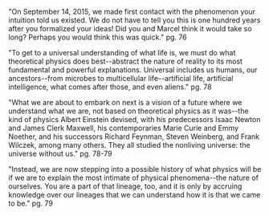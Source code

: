 "On September 14, 2015, we made first contact with the phenomenon your intuition told us existed. We do not have to tell you this is one hundred years after you formalized your ideas! Did you and Marcel think it would take so long? Perhaps you would think this was quick." pg. 76

"To get to a universal understanding of what life is, we must do what theoretical physics does best--abstract the nature of reality to its most fundamental and powerful explanations. Universal includes us humans, our ancestors--from microbes to multicellular life--artificial life, artificial intelligence, what comes after those, and even aliens." pg. 78

"What we are about to embark on next is a vision of a future where we understand what we are, not based on theoretical physics as it was--the kind of physics Albert Einstein devised, with his predecessors Isaac Newton and James Clerk Maxwell, his contemporaries Marie Curie and Emmy Noether, and his successors Richard Feynman, Steven Weinberg, and Frank Wilczek, among many others. They all studied the nonliving universe: the universe without us." pg. 78-79

"Instead, we are now stepping into a possible history of what physics will be if we are to explain the most intimate of physical phenomena--the nature of ourselves. You are a part of that lineage, too, and it is only by accruing knowledge over our lineages that we can understand how it is that we came to be." pg. 79

